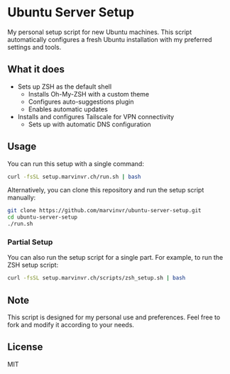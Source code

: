 # Ubuntu Server Setup

My personal setup script for new Ubuntu machines. This script automatically configures a fresh Ubuntu installation with my preferred settings and tools.

## What it does

- Sets up ZSH as the default shell
  - Installs Oh-My-ZSH with a custom theme
  - Configures auto-suggestions plugin
  - Enables automatic updates
- Installs and configures Tailscale for VPN connectivity
  - Sets up with automatic DNS configuration

## Usage

You can run this setup with a single command:

```bash
curl -fsSL setup.marvinvr.ch/run.sh | bash
```

Alternatively, you can clone this repository and run the setup script manually:

```bash
git clone https://github.com/marvinvr/ubuntu-server-setup.git
cd ubuntu-server-setup
./run.sh
```

### Partial Setup

You can also run the setup script for a single part. For example, to run the ZSH setup script:

```bash
curl -fsSL setup.marvinvr.ch/scripts/zsh_setup.sh | bash
```

## Note

This script is designed for my personal use and preferences. Feel free to fork and modify it according to your needs.

## License

MIT

